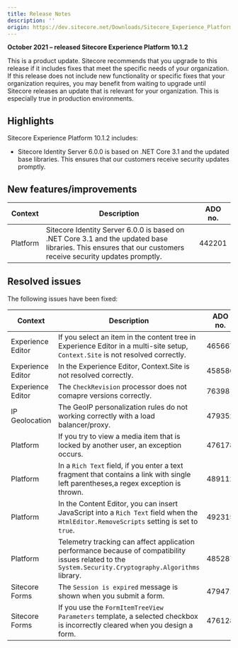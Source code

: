 ```yaml
---
title: Release Notes
description: ''
origin: https://dev.sitecore.net/Downloads/Sitecore_Experience_Platform/101/Sitecore_Experience_Platform_101_Update2/Release_Notes
---
```


**October 2021 – released Sitecore Experience Platform 10.1.2**

This is a product update. Sitecore recommends that you upgrade to this release if it includes fixes that meet the specific needs of your organization. If this release does not include new functionality or specific fixes that your organization requires, you may benefit from waiting to upgrade until Sitecore releases an update that is relevant for your organization. This is especially true in production environments.

## Highlights

Sitecore Experience Platform 10.1.2 includes:

-   ​​​​Sitecore Identity Server 6.0.0 is based on .NET Core 3.1 and the updated base libraries. This ensures that our customers receive security updates promptly.

## New features/improvements

 | Context | Description | ADO no. |
 | --- | --- | --- |
 | Platform | ​​Sitecore Identity Server 6.0.0 is based on .NET Core 3.1 and the updated base libraries. This ensures that our customers receive security updates promptly. | 442201 |

## Resolved issues

The following issues have been fixed:

 | Context | Description | ADO no. |
 | --- | --- | --- |
 | Experience Editor | ​​​​If you select an item in the content tree in Experience Editor in a multi-site setup, `​Context.Site` is not resolved correctly. | 465667 |
 | Experience Editor | In the Experience Editor, ​Context.Site is not resolved correctly.​ | 458586 |
 | Experience Editor | The `CheckRevision` processor does not comapre versions correctly.​ | 76398 |
 | IP Geolocation | ​​The GeoIP personalization rules do not working correctly with a load balancer/proxy. | 479352 |
 | Platform | If you try to view a media item that is locked by another user, ​​an exception occurs. | 476178 |
 | Platform | ​In a `Rich Text` field, if you enter a text fragment that contains a link with single left parentheses,a regex exception is thrown. | 489112 |
 | Platform | ​In the Content Editor, you can insert JavaScript into a `Rich Text` field when the `HtmlEditor.RemoveScripts` setting is set to `true`. | 492315 |
 | Platform | ​​Telemetry tracking can affect application performance because of compatibility issues related to the `System.Security.Cryptography.Algorithms` library. | 485287 |
 | Sitecore Forms | ​​​​​The `Session is expired` message is shown when you submit a form. | 479471 |
 | Sitecore Forms | ​​​​If you use the `FormItemTreeView Parameters` template, a selected​ checkbox is incorrectly cleared when you design a form. | 476128 |